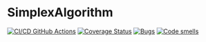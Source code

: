 # SimplexAlgorithm
[![CI/CD GitHub Actions](https://github.com/AlisaVasova/SimplexAlgorithm/actions/workflows/python-app.yml/badge.svg)](https://github.com/AlisaVasova/SimplexAlgorithm/actions/workflows/python-app.yml)
[![Coverage Status](https://coveralls.io/repos/github/AlisaVasova/SimplexAlgorithm/badge.svg?branch=master)](https://coveralls.io/github/AlisaVasova/SimplexAlgorithm?branch=master)
[![Bugs](https://sonarcloud.io/api/project_badges/measure?project=AlisaVasova_SimplexAlgorithm&metric=bugs)](https://sonarcloud.io/summary/new_code?id=AlisaVasova_SimplexAlgorithm)
[![Code smells](https://sonarcloud.io/api/project_badges/measure?project=AlisaVasova_SimplexAlgorithm&metric=code_smells)](https://sonarcloud.io/dashboard?id=AlisaVasova_SimplexAlgorithm)

